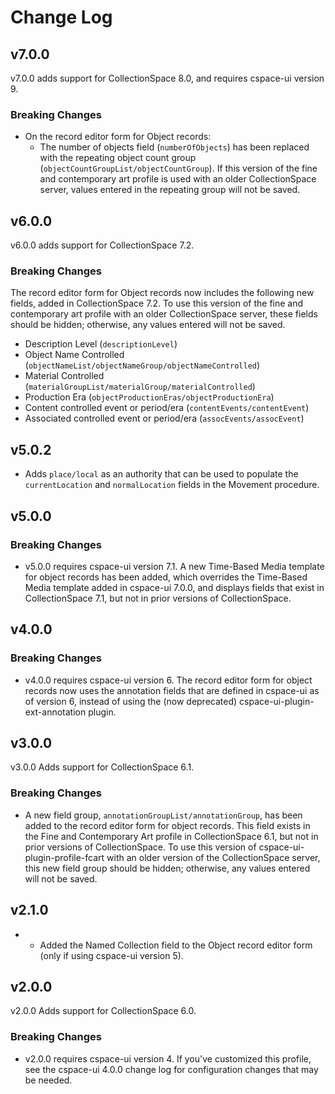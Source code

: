 # Change Log

## v7.0.0

v7.0.0 adds support for CollectionSpace 8.0, and requires cspace-ui version 9.

### Breaking Changes

- On the record editor form for Object records:
  - The number of objects field (`numberOfObjects`) has been replaced with the repeating object count group (`objectCountGroupList/objectCountGroup`). If this version of the fine and contemporary art profile is used with an older CollectionSpace server, values entered in the repeating group will not be saved.

## v6.0.0

v6.0.0 adds support for CollectionSpace 7.2.

### Breaking Changes

The record editor form for Object records now includes the following new fields, added in CollectionSpace 7.2. To use this version of the fine and contemporary art profile with an older CollectionSpace server, these fields should be hidden; otherwise, any values entered will not be saved.

- Description Level (`descriptionLevel`)
- Object Name Controlled (`objectNameList/objectNameGroup/objectNameControlled`)
- Material Controlled (`materialGroupList/materialGroup/materialControlled`)
- Production Era (`objectProductionEras/objectProductionEra`)
- Content controlled event or period/era (`contentEvents/contentEvent`)
- Associated controlled event or period/era (`assocEvents/assocEvent`)

## v5.0.2

- Adds `place/local` as an authority that can be used to populate the `currentLocation` and `normalLocation` fields in the Movement procedure.

## v5.0.0

### Breaking Changes

- v5.0.0 requires cspace-ui version 7.1. A new Time-Based Media template for object records has been added, which overrides the Time-Based Media template added in cspace-ui 7.0.0, and displays fields that exist in CollectionSpace 7.1, but not in prior versions of CollectionSpace.

## v4.0.0

### Breaking Changes

- v4.0.0 requires cspace-ui version 6. The record editor form for object records now uses the annotation fields that are defined in cspace-ui as of version 6, instead of using the (now deprecated) cspace-ui-plugin-ext-annotation plugin.

## v3.0.0

v3.0.0 Adds support for CollectionSpace 6.1.

### Breaking Changes

- A new field group, `annotationGroupList/annotationGroup`, has been added to the record editor form for object records. This field exists in the Fine and Contemporary Art profile in CollectionSpace 6.1, but not in prior versions of CollectionSpace. To use this version of cspace-ui-plugin-profile-fcart with an older version of the CollectionSpace server, this new field group should be hidden; otherwise, any values entered will not be saved.

## v2.1.0

- - Added the Named Collection field to the Object record editor form (only if using cspace-ui version 5).

## v2.0.0

v2.0.0 Adds support for CollectionSpace 6.0.

### Breaking Changes

- v2.0.0 requires cspace-ui version 4. If you've customized this profile, see the cspace-ui 4.0.0 change log for configuration changes that may be needed.

